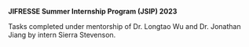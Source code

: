 **JIFRESSE Summer Internship Program (JSIP) 2023**<p>
Tasks completed under mentorship of Dr. Longtao Wu and Dr. Jonathan Jiang by intern Sierra Stevenson.
